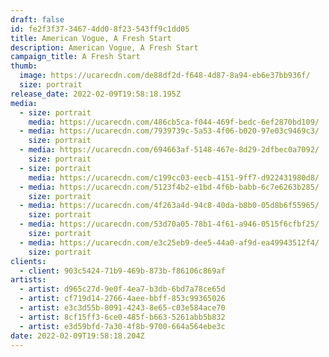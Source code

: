 ```yaml
---
draft: false
id: fe2f3f37-3467-4dd0-8f23-543ff9c1dd05
title: American Vogue, A Fresh Start
description: American Vogue, A Fresh Start
campaign_title: A Fresh Start
thumb:
  image: https://ucarecdn.com/de88df2d-f648-4d87-8a94-eb6e37bb936f/
  size: portrait
release_date: 2022-02-09T19:58:18.195Z
media:
  - size: portrait
    media: https://ucarecdn.com/486cb5ca-f044-469f-bedc-6ef2870bd109/
  - media: https://ucarecdn.com/7939739c-5a53-4f06-b020-97e03c9469c3/
    size: portrait
  - media: https://ucarecdn.com/694663af-5148-467e-8d29-2dfbec0a7092/
    size: portrait
  - size: portrait
    media: https://ucarecdn.com/c199cc03-eecb-4151-9ff7-d922431980d8/
  - media: https://ucarecdn.com/5123f4b2-e1bd-4f6b-babb-6c7e6263b285/
    size: portrait
  - media: https://ucarecdn.com/4f263a4d-94c8-40da-b8b0-05d8b6f55965/
    size: portrait
  - media: https://ucarecdn.com/53d70a05-78b1-4f61-a946-0515f6cfbf25/
    size: portrait
  - media: https://ucarecdn.com/e3c25eb9-dee5-44a0-af9d-ea49943512f4/
    size: portrait
clients:
  - client: 903c5424-71b9-469b-873b-f86106c869af
artists:
  - artist: d965c27d-9e0f-4ea7-b3db-6bd7a78ce65d
  - artist: cf719d14-2766-4aee-bbff-853c99365026
  - artist: e3c3d55b-8091-4243-8e65-c03e584ace70
  - artist: 8cf15ff3-6ce0-485f-b663-5261abb5b832
  - artist: e3d59bfd-7a30-4f8b-9700-664a564ebe3c
date: 2022-02-09T19:58:18.204Z
---
```

